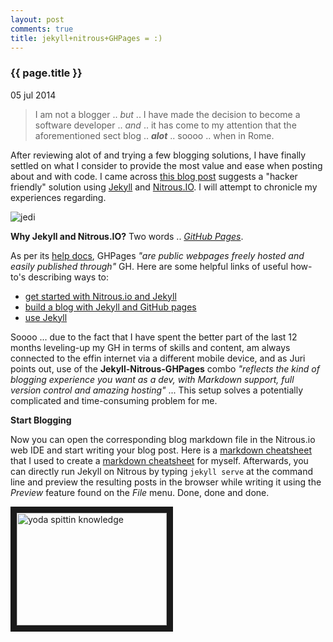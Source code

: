 ```yaml
---
layout: post
comments: true
title: jekyll+nitrous+GHPages = :)
---
```


<h3>{{ page.title }}</h3>

<p class="meta">05 jul 2014</p>

> I am not a blogger .. _but_ .. I have made the decision to become a software developer .. _and_ .. it has come to my attention that the aforementioned sect blog .. _**alot**_ .. soooo .. when in Rome.

After reviewing alot of and trying a few blogging solutions, I have finally settled on what I consider to provide the most value and ease when posting about and with code. I came across [this blog post](http://juristr.com/blog/2013/05/blog-like-a-hacker-with-jekyll-and-nitrousio/ "Blog Like a Hacker with Jekyll and Nitrous.IO") suggests a \"hacker friendly\" solution using [Jekyll](http://jekyllrb.com/ "Jekyll") and [Nitrous.IO](https://www.nitrous.io/ "Nitrous"). I will attempt to chronicle my experiences regarding.

![jedi](http://cdn-s3-2.wanelo.com/product/image/1811289/x354.jpg "jedi")

**Why Jekyll and Nitrous.IO?** Two words .. _[GitHub Pages](https://pages.github.com/)_.  

As per its [help docs](https://help.github.com/articles/what-are-github-pages), GHPages 
_\"are public webpages freely hosted and easily published through\"_ GH. Here are some helpful links of useful how-to\'s describing ways to:

- [get started with Nitrous.io and Jekyll](http://silshack.github.io/spring2014/how-to/2014/01/29/nitrousgit.html)
- [build a blog with Jekyll and GitHub pages](http://www.smashingmagazine.com/2014/08/01/build-blog-jekyll-github-pages/#more-197342)
- [use Jekyll](http://jekyllrb.com/docs/home/)  

Soooo \... due to the fact that I have spent the better part of the last 12 months leveling-up my GH in terms of skills and content, am always connected to the effin internet via a different mobile device, and as Juri points out, use of the **Jekyll-Nitrous-GHPages** combo _\"reflects the kind of blogging experience you want as a dev, with Markdown support, full version control and amazing hosting\"_ \... This setup solves a potentially complicated and time-consuming problem for me.  

**Start Blogging**  

Now you can open the corresponding blog markdown file in the Nitrous.io web IDE and start writing your blog post. Here is a [markdown cheatsheet](https://github.com/adam-p/markdown-here/wiki/Markdown-Cheatsheet) that I used to create a [markdown cheatsheet](http://sskenner.github.io/2014/01/31/jekyll-md-info.html) for myself. Afterwards, you can directly run Jekyll on Nitrous by typing <code>jekyll serve</code> at the command line and preview the resulting posts in the browser while writing it using the _Preview_ feature found on the _File_ menu. Done, done and done.

<a href="http://www.youtube.com/watch?feature=player_embedded&v=BQ4yd2W50No
" target="_blank"><img src="http://img.youtube.com/vi/BQ4yd2W50No/0.jpg" 
alt="yoda spittin knowledge" width="240" height="180" border="10" /></a>

